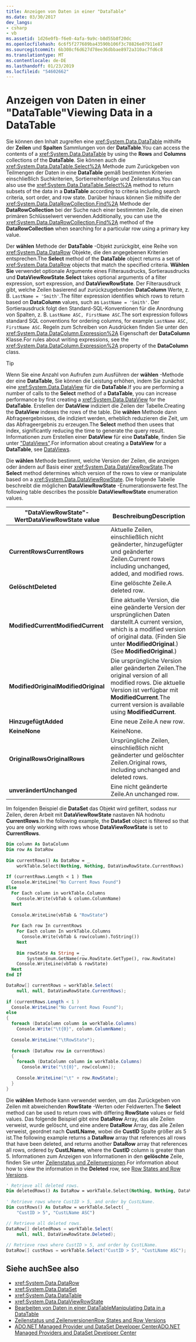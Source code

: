 ```yaml
---
title: Anzeigen von Daten in einer "DataTable"
ms.date: 03/30/2017
dev_langs:
- csharp
- vb
ms.assetid: 1d26e0fb-f6e0-4afa-9a9c-b8d55b8f20dc
ms.openlocfilehash: 6c6f5f277689ba43590b106f3c78826e07911e87
ms.sourcegitcommit: 6b308cf6d627d78ee36dbbae8972a310ac7fd6c8
ms.translationtype: MT
ms.contentlocale: de-DE
ms.lasthandoff: 01/23/2019
ms.locfileid: "54602662"
---
```

# <a name="viewing-data-in-a-datatable"></a><span data-ttu-id="66672-102">Anzeigen von Daten in einer "DataTable"</span><span class="sxs-lookup"><span data-stu-id="66672-102">Viewing Data in a DataTable</span></span>
<span data-ttu-id="66672-103">Sie können den Inhalt zugreifen eine <xref:System.Data.DataTable> mithilfe der **Zeilen** und **Spalten** Sammlungen von der **DataTable**.</span><span class="sxs-lookup"><span data-stu-id="66672-103">You can access the contents of a <xref:System.Data.DataTable> by using the **Rows** and **Columns** collections of the **DataTable**.</span></span> <span data-ttu-id="66672-104">Sie können auch die <xref:System.Data.DataTable.Select%2A> Methode zum Zurückgeben von Teilmengen der Daten in eine **DataTable** gemäß bestimmten Kriterien einschließlich Suchkriterien, Sortierreihenfolge und Zeilenstatus.</span><span class="sxs-lookup"><span data-stu-id="66672-104">You can also use the <xref:System.Data.DataTable.Select%2A> method to return subsets of the data in a **DataTable** according to criteria including search criteria, sort order, and row state.</span></span> <span data-ttu-id="66672-105">Darüber hinaus können Sie mithilfe der <xref:System.Data.DataRowCollection.Find%2A> Methode der **DataRowCollection** bei der Suche nach einer bestimmten Zeile, die einen primären Schlüsselwert verwenden.</span><span class="sxs-lookup"><span data-stu-id="66672-105">Additionally, you can use the <xref:System.Data.DataRowCollection.Find%2A> method of the **DataRowCollection** when searching for a particular row using a primary key value.</span></span>  
  
 <span data-ttu-id="66672-106">Der **wählen** Methode der **DataTable** -Objekt zurückgibt, eine Reihe von <xref:System.Data.DataRow> Objekte, die den angegebenen Kriterien entsprechen.</span><span class="sxs-lookup"><span data-stu-id="66672-106">The **Select** method of the **DataTable** object returns a set of <xref:System.Data.DataRow> objects that match the specified criteria.</span></span> <span data-ttu-id="66672-107">**Wählen Sie** verwendet optionale Argumente eines Filterausdrucks, Sortierausdrucks und **DataViewRowState**.</span><span class="sxs-lookup"><span data-stu-id="66672-107">**Select** takes optional arguments of a filter expression, sort expression, and **DataViewRowState**.</span></span> <span data-ttu-id="66672-108">Der Filterausdruck gibt, welche Zeilen basierend auf zurückzugebenden **DataColumn** Werte, z. B. `LastName = 'Smith'`.</span><span class="sxs-lookup"><span data-stu-id="66672-108">The filter expression identifies which rows to return based on **DataColumn** values, such as `LastName = 'Smith'`.</span></span> <span data-ttu-id="66672-109">Der Sortierausdruck folgt den Standard-SQL-Konventionen für die Anordnung von Spalten, z. B. `LastName ASC, FirstName ASC`.</span><span class="sxs-lookup"><span data-stu-id="66672-109">The sort expression follows standard SQL conventions for ordering columns, for example `LastName ASC, FirstName ASC`.</span></span> <span data-ttu-id="66672-110">Regeln zum Schreiben von Ausdrücken finden Sie unter den <xref:System.Data.DataColumn.Expression%2A> Eigenschaft der **DataColumn** Klasse.</span><span class="sxs-lookup"><span data-stu-id="66672-110">For rules about writing expressions, see the <xref:System.Data.DataColumn.Expression%2A> property of the **DataColumn** class.</span></span>  
  
> [!TIP]
>  <span data-ttu-id="66672-111">Wenn Sie eine Anzahl von Aufrufen zum Ausführen der **wählen** -Methode der eine **DataTable**, Sie können die Leistung erhöhen, indem Sie zunächst eine <xref:System.Data.DataView> für die **DataTable**.</span><span class="sxs-lookup"><span data-stu-id="66672-111">If you are performing a number of calls to the **Select** method of a **DataTable**, you can increase performance by first creating a <xref:System.Data.DataView> for the **DataTable**.</span></span> <span data-ttu-id="66672-112">Erstellen der **DataView** indiziert die Zeilen der Tabelle.</span><span class="sxs-lookup"><span data-stu-id="66672-112">Creating the **DataView** indexes the rows of the table.</span></span> <span data-ttu-id="66672-113">Die **wählen** Methode dann Abfrageergebnisses, die indiziert werden, erheblich reduzieren die Zeit, um das Abfrageergebnis zu erzeugen.</span><span class="sxs-lookup"><span data-stu-id="66672-113">The **Select** method then usees that index, significantly reducing the time to generate the query result.</span></span> <span data-ttu-id="66672-114">Informationen zum Erstellen einer **DataView** für eine **DataTable**, finden Sie unter ["DataViews"](../../../../../docs/framework/data/adonet/dataset-datatable-dataview/dataviews.md).</span><span class="sxs-lookup"><span data-stu-id="66672-114">For information about creating a **DataView** for a **DataTable**, see [DataViews](../../../../../docs/framework/data/adonet/dataset-datatable-dataview/dataviews.md).</span></span>  
  
 <span data-ttu-id="66672-115">Die **wählen** Methode bestimmt, welche Version der Zeilen, die anzeigen oder ändern auf Basis einer <xref:System.Data.DataViewRowState>.</span><span class="sxs-lookup"><span data-stu-id="66672-115">The **Select** method determines which version of the rows to view or manipulate based on a <xref:System.Data.DataViewRowState>.</span></span> <span data-ttu-id="66672-116">Die folgende Tabelle beschreibt die möglichen **DataViewRowState** -Enumerationswerte fest.</span><span class="sxs-lookup"><span data-stu-id="66672-116">The following table describes the possible **DataViewRowState** enumeration values.</span></span>  
  
|<span data-ttu-id="66672-117">"DataViewRowState"-Wert</span><span class="sxs-lookup"><span data-stu-id="66672-117">DataViewRowState value</span></span>|<span data-ttu-id="66672-118">Beschreibung</span><span class="sxs-lookup"><span data-stu-id="66672-118">Description</span></span>|  
|----------------------------|-----------------|  
|<span data-ttu-id="66672-119">**CurrentRows**</span><span class="sxs-lookup"><span data-stu-id="66672-119">**CurrentRows**</span></span>|<span data-ttu-id="66672-120">Aktuelle Zeilen, einschließlich nicht geänderter, hinzugefügter und geänderter Zeilen.</span><span class="sxs-lookup"><span data-stu-id="66672-120">Current rows including unchanged, added, and modified rows.</span></span>|  
|<span data-ttu-id="66672-121">**Gelöscht**</span><span class="sxs-lookup"><span data-stu-id="66672-121">**Deleted**</span></span>|<span data-ttu-id="66672-122">Eine gelöschte Zeile.</span><span class="sxs-lookup"><span data-stu-id="66672-122">A deleted row.</span></span>|  
|<span data-ttu-id="66672-123">**ModifiedCurrent**</span><span class="sxs-lookup"><span data-stu-id="66672-123">**ModifiedCurrent**</span></span>|<span data-ttu-id="66672-124">Eine aktuelle Version, die eine geänderte Version der ursprünglichen Daten darstellt.</span><span class="sxs-lookup"><span data-stu-id="66672-124">A current version, which is a modified version of original data.</span></span> <span data-ttu-id="66672-125">(Finden Sie unter **ModifiedOriginal**.)</span><span class="sxs-lookup"><span data-stu-id="66672-125">(See **ModifiedOriginal**.)</span></span>|  
|<span data-ttu-id="66672-126">**ModifiedOriginal**</span><span class="sxs-lookup"><span data-stu-id="66672-126">**ModifiedOriginal**</span></span>|<span data-ttu-id="66672-127">Die ursprüngliche Version aller geänderten Zeilen.</span><span class="sxs-lookup"><span data-stu-id="66672-127">The original version of all modified rows.</span></span> <span data-ttu-id="66672-128">Die aktuelle Version ist verfügbar mit **ModifiedCurrent**.</span><span class="sxs-lookup"><span data-stu-id="66672-128">The current version is available using **ModifiedCurrent**.</span></span>|  
|<span data-ttu-id="66672-129">**Hinzugefügt**</span><span class="sxs-lookup"><span data-stu-id="66672-129">**Added**</span></span>|<span data-ttu-id="66672-130">Eine neue Zeile.</span><span class="sxs-lookup"><span data-stu-id="66672-130">A new row.</span></span>|  
|<span data-ttu-id="66672-131">**Keine**</span><span class="sxs-lookup"><span data-stu-id="66672-131">**None**</span></span>|<span data-ttu-id="66672-132">Keine</span><span class="sxs-lookup"><span data-stu-id="66672-132">None.</span></span>|  
|<span data-ttu-id="66672-133">**OriginalRows**</span><span class="sxs-lookup"><span data-stu-id="66672-133">**OriginalRows**</span></span>|<span data-ttu-id="66672-134">Ursprüngliche Zeilen, einschließlich nicht geänderter und gelöschter Zeilen.</span><span class="sxs-lookup"><span data-stu-id="66672-134">Original rows, including unchanged and deleted rows.</span></span>|  
|<span data-ttu-id="66672-135">**unverändert**</span><span class="sxs-lookup"><span data-stu-id="66672-135">**Unchanged**</span></span>|<span data-ttu-id="66672-136">Eine nicht geänderte Zeile.</span><span class="sxs-lookup"><span data-stu-id="66672-136">An unchanged row.</span></span>|  
  
 <span data-ttu-id="66672-137">Im folgenden Beispiel die **DataSet** das Objekt wird gefiltert, sodass nur Zeilen, deren Arbeit mit **DataViewRowState** nastaven NA hodnotu **CurrentRows**.</span><span class="sxs-lookup"><span data-stu-id="66672-137">In the following example, the **DataSet** object is filtered so that you are only working with rows whose **DataViewRowState** is set to **CurrentRows**.</span></span>  
  
```vb  
Dim column As DataColumn  
Dim row As DataRow  
  
Dim currentRows() As DataRow = _  
    workTable.Select(Nothing, Nothing, DataViewRowState.CurrentRows)  
  
If (currentRows.Length < 1 ) Then  
  Console.WriteLine("No Current Rows Found")  
Else  
  For Each column in workTable.Columns  
    Console.Write(vbTab & column.ColumnName)  
  Next  
  
  Console.WriteLine(vbTab & "RowState")  
  
  For Each row In currentRows  
    For Each column In workTable.Columns  
      Console.Write(vbTab & row(column).ToString())  
    Next  
  
    Dim rowState As String = _  
        System.Enum.GetName(row.RowState.GetType(), row.RowState)  
    Console.WriteLine(vbTab & rowState)  
  Next  
End If  
```  
  
```csharp  
DataRow[] currentRows = workTable.Select(  
    null, null, DataViewRowState.CurrentRows);  
  
if (currentRows.Length < 1 )  
  Console.WriteLine("No Current Rows Found");  
else  
{  
  foreach (DataColumn column in workTable.Columns)  
    Console.Write("\t{0}", column.ColumnName);  
  
  Console.WriteLine("\tRowState");  
  
  foreach (DataRow row in currentRows)  
  {  
    foreach (DataColumn column in workTable.Columns)  
      Console.Write("\t{0}", row[column]);  
  
    Console.WriteLine("\t" + row.RowState);  
  }  
}  
```  
  
 <span data-ttu-id="66672-138">Die **wählen** Methode kann verwendet werden, um das Zurückgeben von Zeilen mit abweichenden **RowState** -Werten oder Feldwerten.</span><span class="sxs-lookup"><span data-stu-id="66672-138">The **Select** method can be used to return rows with differing **RowState** values or field values.</span></span> <span data-ttu-id="66672-139">Das folgende Beispiel gibt eine **DataRow** Array, das alle Zeilen verweist, wurde gelöscht, und eine andere **DataRow** Array, das alle Zeilen verweist, geordnet nach **CustLName**, wobei die **CustID** Spalte größer als 5 ist.</span><span class="sxs-lookup"><span data-stu-id="66672-139">The following example returns a **DataRow** array that references all rows that have been deleted, and returns another **DataRow** array that references all rows, ordered by **CustLName**, where the **CustID** column is greater than 5.</span></span> <span data-ttu-id="66672-140">Informationen zum Anzeigen von Informationen in den **gelöschte** Zeile, finden Sie unter [Zeilenstatus und Zeilenversionen](../../../../../docs/framework/data/adonet/dataset-datatable-dataview/row-states-and-row-versions.md).</span><span class="sxs-lookup"><span data-stu-id="66672-140">For information about how to view the information in the **Deleted** row, see [Row States and Row Versions](../../../../../docs/framework/data/adonet/dataset-datatable-dataview/row-states-and-row-versions.md).</span></span>  
  
```vb  
' Retrieve all deleted rows.  
Dim deletedRows() As DataRow = workTable.Select(Nothing, Nothing, DataViewRowState.Deleted)  
  
' Retrieve rows where CustID > 5, and order by CustLName.  
Dim custRows() As DataRow = workTable.Select( _  
    "CustID > 5", "CustLName ASC")  
```  
  
```csharp  
// Retrieve all deleted rows.  
DataRow[] deletedRows = workTable.Select(  
    null, null, DataViewRowState.Deleted);  
  
// Retrieve rows where CustID > 5, and order by CustLName.  
DataRow[] custRows = workTable.Select("CustID > 5", "CustLName ASC");  
```  
  
## <a name="see-also"></a><span data-ttu-id="66672-141">Siehe auch</span><span class="sxs-lookup"><span data-stu-id="66672-141">See also</span></span>
- <xref:System.Data.DataRow>
- <xref:System.Data.DataSet>
- <xref:System.Data.DataTable>
- <xref:System.Data.DataViewRowState>
- [<span data-ttu-id="66672-142">Bearbeiten von Daten in einer DataTable</span><span class="sxs-lookup"><span data-stu-id="66672-142">Manipulating Data in a DataTable</span></span>](../../../../../docs/framework/data/adonet/dataset-datatable-dataview/manipulating-data-in-a-datatable.md)
- [<span data-ttu-id="66672-143">Zeilenstatus und Zeilenversionen</span><span class="sxs-lookup"><span data-stu-id="66672-143">Row States and Row Versions</span></span>](../../../../../docs/framework/data/adonet/dataset-datatable-dataview/row-states-and-row-versions.md)
- [<span data-ttu-id="66672-144">ADO.NET Managed Provider und DataSet Developer Center</span><span class="sxs-lookup"><span data-stu-id="66672-144">ADO.NET Managed Providers and DataSet Developer Center</span></span>](https://go.microsoft.com/fwlink/?LinkId=217917)
